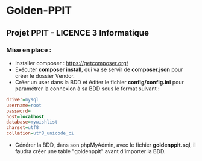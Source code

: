# Golden-PPIT
## Projet PPIT - LICENCE 3 Informatique 

### Mise en place :

* Installer composer : https://getcomposer.org/
* Exécuter **composer install**, qui va se servir de **composer.json** pour créer le dossier Vendor.
* Créer un user dans la BDD et éditer le fichier **config/config.ini** pour paramétrer la connexion à sa BDD sous le format suivant :
```ini
driver=mysql
username=root
password=
host=localhost
database=mywishlist
charset=utf8
collation=utf8_unicode_ci
```
* Générer la BDD, dans son phpMyAdmin, avec le fichier **goldenppit.sql**, il faudra créer une table "goldenppit" avant d'importer la BDD.

